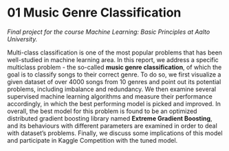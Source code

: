 # 01 Music Genre Classification

*Final project for the course Machine Learning: Basic Principles at Aalto University.*

Multi-class classification is one of the most popular problems that has been well-studied in machine learning area. In this report, we address a specific multiclass problem - the so-called **music genre classification**, of which the goal is to classify songs to their correct genre. To do so, we first visualize a given dataset of over 4000 songs from 10 genres and point out its potential problems, including imbalance and redundancy. We then examine several supervised machine learning algorithms and measure their performance accordingly, in which the best performing model is picked and improved. In overall, the best model for this problem is found to be an optimized distributed gradient boosting library named **Extreme Gradient Boosting**, and its behaviours with different parameters are examined in order to deal with dataset’s problems. Finally, we discuss some implications of this model and participate in Kaggle Competition with the tuned model.
